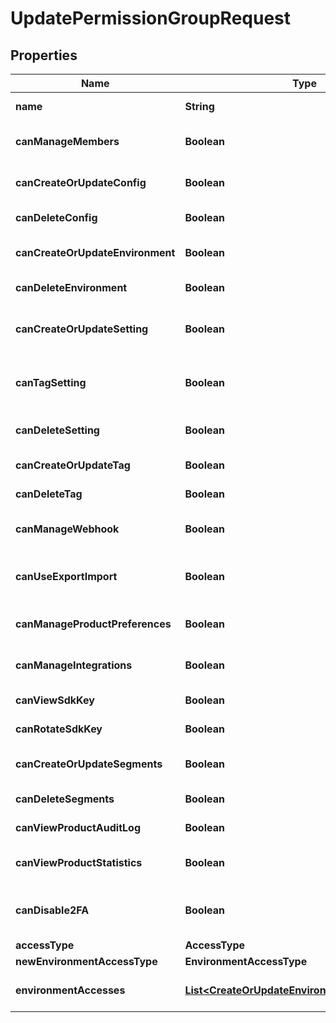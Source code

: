 

# UpdatePermissionGroupRequest


## Properties

| Name | Type | Description | Notes |
|------------ | ------------- | ------------- | -------------|
|**name** | **String** | Name of the Permission Group. |  [optional] |
|**canManageMembers** | **Boolean** | Group members can manage team members. |  [optional] |
|**canCreateOrUpdateConfig** | **Boolean** | Group members can create/update Configs. |  [optional] |
|**canDeleteConfig** | **Boolean** | Group members can delete Configs. |  [optional] |
|**canCreateOrUpdateEnvironment** | **Boolean** | Group members can create/update Environments. |  [optional] |
|**canDeleteEnvironment** | **Boolean** | Group members can delete Environments. |  [optional] |
|**canCreateOrUpdateSetting** | **Boolean** | Group members can create/update Feature Flags and Settings. |  [optional] |
|**canTagSetting** | **Boolean** | Group members can attach/detach Tags to Feature Flags and Settings. |  [optional] |
|**canDeleteSetting** | **Boolean** | Group members can delete Feature Flags and Settings. |  [optional] |
|**canCreateOrUpdateTag** | **Boolean** | Group members can create/update Tags. |  [optional] |
|**canDeleteTag** | **Boolean** | Group members can delete Tags. |  [optional] |
|**canManageWebhook** | **Boolean** | Group members can create/update/delete Webhooks. |  [optional] |
|**canUseExportImport** | **Boolean** | Group members can use the export/import feature. |  [optional] |
|**canManageProductPreferences** | **Boolean** | Group members can update Product preferences. |  [optional] |
|**canManageIntegrations** | **Boolean** | Group members can add and configure integrations. |  [optional] |
|**canViewSdkKey** | **Boolean** | Group members has access to SDK keys. |  [optional] |
|**canRotateSdkKey** | **Boolean** | Group members can rotate SDK keys. |  [optional] |
|**canCreateOrUpdateSegments** | **Boolean** | Group members can create/update Segments. |  [optional] |
|**canDeleteSegments** | **Boolean** | Group members can delete Segments. |  [optional] |
|**canViewProductAuditLog** | **Boolean** | Group members has access to audit logs. |  [optional] |
|**canViewProductStatistics** | **Boolean** | Group members has access to product statistics. |  [optional] |
|**canDisable2FA** | **Boolean** | Group members can disable two-factor authentication for other members. |  [optional] |
|**accessType** | **AccessType** |  |  [optional] |
|**newEnvironmentAccessType** | **EnvironmentAccessType** |  |  [optional] |
|**environmentAccesses** | [**List&lt;CreateOrUpdateEnvironmentAccessModel&gt;**](CreateOrUpdateEnvironmentAccessModel.md) | List of environment specific permissions. |  [optional] |



